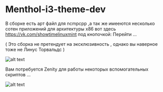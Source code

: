 # Menthol-i3-theme-dev
В сборке есть арт файл для ncmpcpp ,а так же имееются несколько сотен приложений для архитектуры х86 
вот здесь https://vk.com/showtimelinuxmint под кнопочкой: Перейти ...


( Это сборка не претендует на эксклюзивность , однако вы наверное тоже не Линус Торвальдс ) 

![alt text](https://github.com/VitalyshaVitalysha/i3Fruit-Menthol/blob/master/%D0%A1%D0%BD%D0%B8%D0%BC%D0%BE%D0%BA%20%D1%8D%D0%BA%D1%80%D0%B0%D0%BD%D0%B0%20%D0%BE%D1%82%202020-09-17%2021-27-26.png)

Вам потребуется Zenity для работы некоторых вспомогательных скриптов ...

![alt text](https://github.com/VitalyshaVitalysha/i3Fruit-Menthol/blob/master/%D0%A1%D0%BD%D0%B8%D0%BC%D0%BE%D0%BA%20%D1%8D%D0%BA%D1%80%D0%B0%D0%BD%D0%B0%20%D0%BE%D1%82%202020-09-15%2018-03-20.png)
